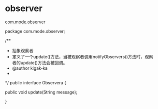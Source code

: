 # observer

com.mode.observer


package com.mode.observer;

/**
 * 抽象观察者
 * 定义了一个update()方法，当被观察者调用notifyObservers()方法时，观察者的update()方法会被回调。
 * @author kigak-ka
 *
 */
public interface Observera {

 public void update(String message);

}
